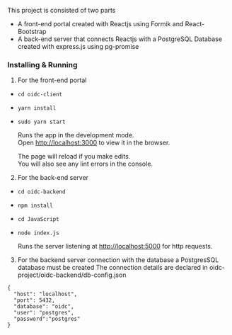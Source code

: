 This project is consisted of two parts
* A front-end portal created with Reactjs using Formik and React-Bootstrap
* A back-end server that connects Reactjs with a PostgreSQL Database created with express.js using pg-promise

### Installing & Running

1. For the front-end portal
* `cd oidc-client`

* `yarn install`

* `sudo yarn start`

  Runs the app in the development mode.<br />
Open [http://localhost:3000](http://localhost:3000) to view it in the browser.

  The page will reload if you make edits.<br />
You will also see any lint errors in the console.




2. For the back-end server
* `cd oidc-backend`
* `npm install`
* `cd JavaScript`
* `node index.js`

  Runs the server listening at [http://localhost:5000](http://localhost:3000) for http requests.

3. For the backend server connection with the database a PostgresSQL database must be created
 The connection details are declared in oidc-project/oidc-backend/db-config.json

 ```
 {
   "host": "localhost",
   "port": 5432,
   "database": "oidc",
   "user": "postgres",
   "password":"postgres"
 }
```
